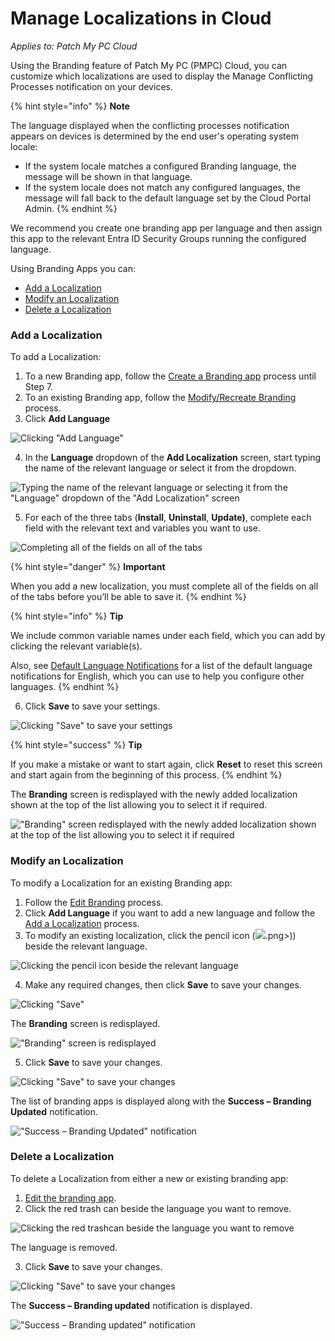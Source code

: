 # Manage Localizations in Cloud

_Applies to: Patch My PC Cloud_

Using the Branding feature of Patch My PC (PMPC) Cloud, you can customize which localizations are used to display the Manage Conflicting Processes notification on your devices.

{% hint style="info" %}
**Note**

The language displayed when the conflicting processes notification appears on devices is determined by the end user's operating system locale:

* If the system locale matches a configured Branding language, the message will be shown in that language.
* If the system locale does not match any configured languages, the message will fall back to the default language set by the Cloud Portal Admin.
{% endhint %}

We recommend you create one branding app per language and then assign this app to the relevant Entra ID Security Groups running the configured language.

Using Branding Apps you can:

* [Add a Localization](manage-localizations-in-cloud.md#add-a-localization)
* [Modify an Localization](manage-localizations-in-cloud.md#modify-an-localization)
* [Delete a Localization](manage-localizations-in-cloud.md#delete-a-localization)

### Add a Localization

To add a Localization:

1. To a new Branding app, follow the [Create a Branding app](add-cloud-branding.md#creating-a-branding-app) process until Step 7.
2. To an existing Branding app, follow the [Modify/Recreate Branding](modify-recreate-cloud-branding.md) process.
3. Click **Add Language**

![Clicking &#x22;Add Language&#x22;](/_images/image-%282405%29.png-"Clicking-&#x22;Add-Language&#x22;" "Clicking &#x22;Add Language&#x22;")

4. In the **Language** dropdown of the **Add Localization** screen, start typing the name of the relevant language or select it from the dropdown.

![Typing the name of the relevant language or selecting it from the  &#x22;Language&#x22; dropdown of the &#x22;Add Localization&#x22; screen](/_images/image-%282406%29.png-"Typing-the-name-of-the-relevant-language-or-selecting-it-from-the-&#x22;Language&#x22;-dropdown-of-the-&#x22;Add-Localization&#x22;-screen" "Typing the name of the relevant language or selecting it from the  &#x22;Language&#x22; dropdown of the &#x22;Add Localization&#x22; screen")

5. For each of the three tabs (**Install**, **Uninstall**, **Update)**, complete each field with the relevant text and variables you want to use.

![Completing all of the fields on all of the tabs](/_images/image-%282408%29.png-"Completing-all-of-the-fields-on-all-of-the-tabs" "Completing all of the fields on all of the tabs")

{% hint style="danger" %}
**Important**

When you add a new localization, you must complete all of the fields on all of the tabs before you’ll be able to save it.
{% endhint %}

{% hint style="info" %}
**Tip**

We include common variable names under each field, which you can add by clicking the relevant variable(s).

Also, see [Default Language Notifications](default-language-notifications-in-cloud.md) for a list of the default language notifications for English, which you can use to help you configure other languages.
{% endhint %}

6. Click **Save** to save your settings.

![Clicking &#x22;Save&#x22; to save your settings](/_images/image-%282409%29.png-"Clicking-&#x22;Save&#x22;-to-save-your-settings" "Clicking &#x22;Save&#x22; to save your settings")

{% hint style="success" %}
**Tip**

If you make a mistake or want to start again, click **Reset** to reset this screen and start again from the beginning of this process.
{% endhint %}

The **Branding** screen is redisplayed with the newly added localization shown at the top of the list allowing you to select it if required.

![&#x22;Branding&#x22; screen redisplayed with the newly added localization shown at the top of the list allowing you to select it if required](/_images/image-%282410%29.png-"&#x22;Branding&#x22;-screen-redisplayed-with-the-newly-added-localization-shown-at-the-top-of-the-list-allowing-you-to-select-it-if-required" "&#x22;Branding&#x22; screen redisplayed with the newly added localization shown at the top of the list allowing you to select it if required")

### Modify an Localization

To modify a Localization for an existing Branding app:

1. Follow the [Edit Branding](modify-recreate-cloud-branding.md#edit-branding) process.
2. Click **Add Language** if you want to add a new language and follow the [Add a Localization](manage-localizations-in-cloud.md#add-a-localization) process.
3. To modify an existing localization, click the pencil icon (![](/_images/image-%282396 "").png>)) beside the relevant language.

![Clicking the pencil icon beside the relevant language](/_images/image-%282397%29.png-"Clicking-the-pencil-icon-beside-the-relevant-language" "Clicking the pencil icon beside the relevant language")

4. Make any required changes, then click **Save** to save your changes.

![Clicking &#x22;Save&#x22;](/_images/image-%282398%29.png-"Clicking-&#x22;Save&#x22;" "Clicking &#x22;Save&#x22;")

The **Branding** screen is redisplayed.

![&#x22;Branding&#x22; screen is redisplayed](/_images/image-%282399%29.png-"&#x22;Branding&#x22;-screen-is-redisplayed" "&#x22;Branding&#x22; screen is redisplayed")

5. Click **Save** to save your changes.

![Clicking &#x22;Save&#x22; to save your changes](/_images/image-%282400%29.png-"Clicking-&#x22;Save&#x22;-to-save-your-changes" "Clicking &#x22;Save&#x22; to save your changes")

The list of branding apps is displayed along with the **Success – Branding Updated** notification.

![&#x22;Success – Branding Updated&#x22; notification](/_images/image-%282674%29.png-"&#x22;Success-–-Branding-Updated&#x22;-notification" "&#x22;Success – Branding Updated&#x22; notification")

### Delete a Localization

To delete a Localization from either a new or existing branding app:

1. [Edit the branding app](modify-recreate-cloud-branding.md#edit-branding).
2. Click the red trash can beside the language you want to remove.

![Clicking the red trashcan beside the language you want to remove](/_images/image-%282402%29.png-"Clicking-the-red-trashcan-beside-the-language-you-want-to-remove" "Clicking the red trashcan beside the language you want to remove")

The language is removed.

3. Click **Save** to save your changes.

![Clicking &#x22;Save&#x22; to save your changes](/_images/image-%282403%29.png-"Clicking-&#x22;Save&#x22;-to-save-your-changes" "Clicking &#x22;Save&#x22; to save your changes")

The **Success – Branding updated** notification is displayed.

![&#x22;Success – Branding updated&#x22; notification](/_images/image-%282675%29.png-"&#x22;Success-–-Branding-updated&#x22;-notification" "&#x22;Success – Branding updated&#x22; notification")
